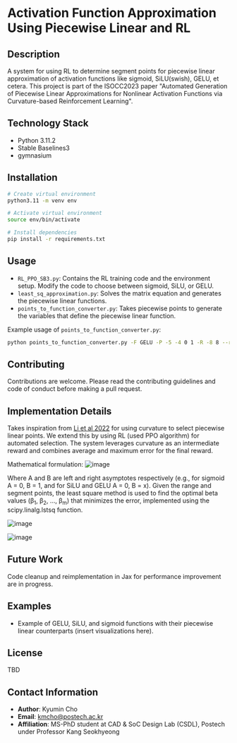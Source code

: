 # Activation Function Approximation Using Piecewise Linear and RL

## Description
A system for using RL to determine segment points for piecewise linear approximation of activation functions like sigmoid, SiLU(swish), GELU, et cetera. This project is part of the ISOCC2023 paper "Automated Generation of Piecewise Linear Approximations for Nonlinear Activation Functions via Curvature-based Reinforcement Learning".

## Technology Stack
- Python 3.11.2
- Stable Baselines3
- gymnasium

## Installation

``````bash
# Create virtual environment
python3.11 -m venv env

# Activate virtual environment
source env/bin/activate

# Install dependencies
pip install -r requirements.txt
``````

## Usage

- `RL_PPO_SB3.py`: Contains the RL training code and the environment setup. Modify the code to choose between sigmoid, SiLU, or GELU.
- `least_sq_approximation.py`: Solves the matrix equation and generates the piecewise linear functions.
- `points_to_function_converter.py`: Takes piecewise points to generate the variables that define the piecewise linear function.

Example usage of `points_to_function_converter.py`:
``````bash
python points_to_function_converter.py -F GELU -P -5 -4 0 1 -R -8 8 --round 5
``````

## Contributing

Contributions are welcome. Please read the contributing guidelines and code of conduct before making a pull request.

## Implementation Details

Takes inspiration from [Li et al 2022](https://doi.org/10.3390/electronics11091365) for using curvature to select piecewise linear points. We extend this by using RL (used PPO algorithm) for automated selection. The system leverages curvature as an intermediate reward and combines average and maximum error for the final reward.

Mathematical formulation:
![image](https://github.com/kmcho2019/Activation_Function_Approximation_Using_Piecewise_Linear_and_RL/assets/91612340/1ba53f1d-449c-478b-aaa8-52187889e19b)

Where A and B are left and right asymptotes respectively (e.g., for sigmoid A = 0, B = 1, and for SiLU and GELU A = 0, B = x). Given the range and segment points, the least square method is used to find the optimal beta values (&beta;<sub>1</sub>, &beta;<sub>2</sub>, ..., &beta;<sub>m</sub>) that minimizes the error, implemented using the scipy.linalg.lstsq function.

![image](https://github.com/kmcho2019/Activation_Function_Approximation_Using_Piecewise_Linear_and_RL/assets/91612340/1f0a144b-5549-4c32-954d-094c30579756)

![image](https://github.com/kmcho2019/Activation_Function_Approximation_Using_Piecewise_Linear_and_RL/assets/91612340/ec02bba7-8c42-4130-83df-1ac6157b7c77)


## Future Work

Code cleanup and reimplementation in Jax for performance improvement are in progress.

## Examples

- Example of GELU, SiLU, and sigmoid functions with their piecewise linear counterparts (insert visualizations here).

## License

TBD

## Contact Information

- **Author**: Kyumin Cho
- **Email**: kmcho@postech.ac.kr
- **Affiliation**: MS-PhD student at CAD & SoC Design Lab (CSDL), Postech under Professor Kang Seokhyeong

